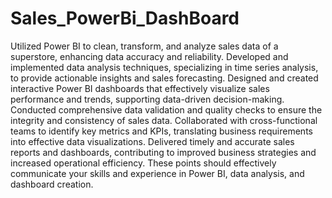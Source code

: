 # Sales_PowerBi_DashBoard
Utilized Power BI to clean, transform, and analyze sales data of a superstore, enhancing data accuracy and reliability.
Developed and implemented data analysis techniques, specializing in time series analysis, to provide actionable insights and sales forecasting.
Designed and created interactive Power BI dashboards that effectively visualize sales performance and trends, supporting data-driven decision-making.
Conducted comprehensive data validation and quality checks to ensure the integrity and consistency of sales data.
Collaborated with cross-functional teams to identify key metrics and KPIs, translating business requirements into effective data visualizations.
Delivered timely and accurate sales reports and dashboards, contributing to improved business strategies and increased operational efficiency.
These points should effectively communicate your skills and experience in Power BI, data analysis, and dashboard creation.
